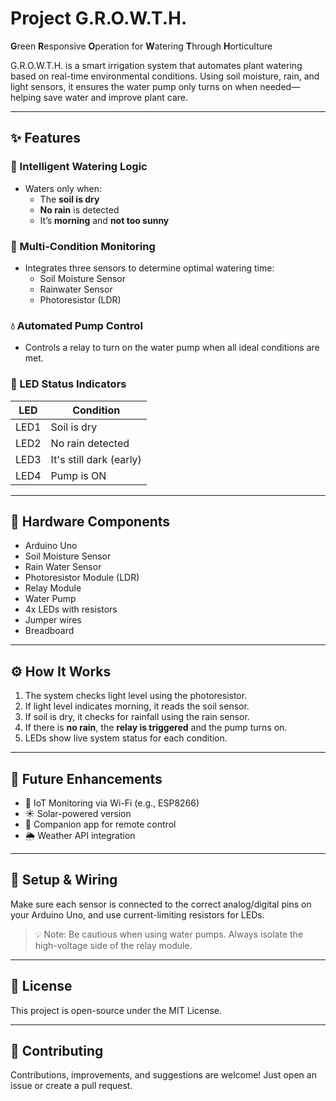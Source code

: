 # Project G.R.O.W.T.H.

**G**reen **R**esponsive **O**peration for **W**atering **T**hrough **H**orticulture

G.R.O.W.T.H. is a smart irrigation system that automates plant watering based on real-time environmental conditions. Using soil moisture, rain, and light sensors, it ensures the water pump only turns on when needed—helping save water and improve plant care.

---

## ✨ Features

### 🌱 Intelligent Watering Logic
- Waters only when:
  - The **soil is dry**
  - **No rain** is detected
  - It’s **morning** and **not too sunny**

### 🚨 Multi-Condition Monitoring
- Integrates three sensors to determine optimal watering time:
  - Soil Moisture Sensor
  - Rainwater Sensor
  - Photoresistor (LDR)

### 💧 Automated Pump Control
- Controls a relay to turn on the water pump when all ideal conditions are met.

### 🔆 LED Status Indicators

| LED  | Condition                |
|------|--------------------------|
| LED1 | Soil is dry              |
| LED2 | No rain detected         |
| LED3 | It's still dark (early)  |
| LED4 | Pump is ON               |

---

## 🧰 Hardware Components

- Arduino Uno
- Soil Moisture Sensor
- Rain Water Sensor
- Photoresistor Module (LDR)
- Relay Module
- Water Pump
- 4x LEDs with resistors
- Jumper wires
- Breadboard

---

## ⚙️ How It Works

1. The system checks light level using the photoresistor.
2. If light level indicates morning, it reads the soil sensor.
3. If soil is dry, it checks for rainfall using the rain sensor.
4. If there is **no rain**, the **relay is triggered** and the pump turns on.
5. LEDs show live system status for each condition.

---

## 🧩 Future Enhancements

- 📡 IoT Monitoring via Wi-Fi (e.g., ESP8266)
- ☀️ Solar-powered version
- 📱 Companion app for remote control
- 🌦️ Weather API integration

---

## 🔌 Setup & Wiring

Make sure each sensor is connected to the correct analog/digital pins on your Arduino Uno, and use current-limiting resistors for LEDs.

> 💡 Note: Be cautious when using water pumps. Always isolate the high-voltage side of the relay module.

---

## 📜 License

This project is open-source under the MIT License.

---

## 🤝 Contributing

Contributions, improvements, and suggestions are welcome! Just open an issue or create a pull request.

